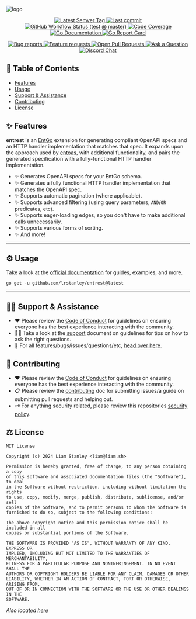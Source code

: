 <!-- template:define:options
{
  "nodescription": true
}
-->
![logo](https://liam.sh/-/gh/svg/lrstanley/entrest?layout=left&icon=logos%3Aopenapi&icon.height=60&bg=geometric&bgcolor=rgba%2810%2C+10%2C+10%2C+1%29)

<!-- template:begin:header -->
<!-- do not edit anything in this "template" block, its auto-generated -->

<p align="center">
  <a href="https://github.com/lrstanley/entrest/tags">
    <img title="Latest Semver Tag" src="https://img.shields.io/github/v/tag/lrstanley/entrest?style=flat-square">
  </a>
  <a href="https://github.com/lrstanley/entrest/commits/master">
    <img title="Last commit" src="https://img.shields.io/github/last-commit/lrstanley/entrest?style=flat-square">
  </a>



  <a href="https://github.com/lrstanley/entrest/actions?query=workflow%3Atest+event%3Apush">
    <img title="GitHub Workflow Status (test @ master)" src="https://img.shields.io/github/actions/workflow/status/lrstanley/entrest/test.yml?branch=master&label=test&style=flat-square">
  </a>



  <a href="https://codecov.io/gh/lrstanley/entrest">
    <img title="Code Coverage" src="https://img.shields.io/codecov/c/github/lrstanley/entrest/master?style=flat-square">
  </a>

  <a href="https://pkg.go.dev/github.com/lrstanley/entrest">
    <img title="Go Documentation" src="https://pkg.go.dev/badge/github.com/lrstanley/entrest?style=flat-square">
  </a>
  <a href="https://goreportcard.com/report/github.com/lrstanley/entrest">
    <img title="Go Report Card" src="https://goreportcard.com/badge/github.com/lrstanley/entrest?style=flat-square">
  </a>
</p>
<p align="center">
  <a href="https://github.com/lrstanley/entrest/issues?q=is:open+is:issue+label:bug">
    <img title="Bug reports" src="https://img.shields.io/github/issues/lrstanley/entrest/bug?label=issues&style=flat-square">
  </a>
  <a href="https://github.com/lrstanley/entrest/issues?q=is:open+is:issue+label:enhancement">
    <img title="Feature requests" src="https://img.shields.io/github/issues/lrstanley/entrest/enhancement?label=feature%20requests&style=flat-square">
  </a>
  <a href="https://github.com/lrstanley/entrest/pulls">
    <img title="Open Pull Requests" src="https://img.shields.io/github/issues-pr/lrstanley/entrest?label=prs&style=flat-square">
  </a>
  <a href="https://github.com/lrstanley/entrest/discussions/new?category=q-a">
    <img title="Ask a Question" src="https://img.shields.io/badge/support-ask_a_question!-blue?style=flat-square">
  </a>
  <a href="https://liam.sh/chat"><img src="https://img.shields.io/badge/discord-bytecord-blue.svg?style=flat-square" title="Discord Chat"></a>
</p>
<!-- template:end:header -->

<!-- template:begin:toc -->
<!-- do not edit anything in this "template" block, its auto-generated -->
## :link: Table of Contents

  - [Features](#sparkles-features)
  - [Usage](#gear-usage)
  - [Support &amp; Assistance](#raising_hand_man-support--assistance)
  - [Contributing](#handshake-contributing)
  - [License](#balance_scale-license)
<!-- template:end:toc -->

## :sparkles: Features

**entrest** is an [EntGo](https://entgo.io/) extension for generating compliant OpenAPI
specs and an HTTP handler implementation that matches that spec. It expands upon the
approach used by [entoas](https://github.com/ent/contrib/tree/master/entoas#entoas),
with additional functionality, and pairs the generated specification with a
fully-functional HTTP handler implementation.

- :sparkles: Generates OpenAPI specs for your EntGo schema.
- :sparkles: Generates a fully functional HTTP handler implementation that matches the OpenAPI spec.
- :sparkles: Supports automatic pagination (where applicable).
- :sparkles: Supports advanced filtering (using query parameters, `AND`/`OR` predicates, etc).
- :sparkles: Supports eager-loading edges, so you don't have to make additional calls unnecessarily.
- :sparkles: Supports various forms of sorting.
- :sparkles: And more!

---

## :gear: Usage

Take a look at the [official documentation](https://lrstanley.github.io/entrest/) for guides, examples, and more.

<!-- template:begin:goget -->
<!-- do not edit anything in this "template" block, its auto-generated -->
```console
go get -u github.com/lrstanley/entrest@latest
```
<!-- template:end:goget -->

---

<!-- template:begin:support -->
<!-- do not edit anything in this "template" block, its auto-generated -->
## :raising_hand_man: Support & Assistance

* :heart: Please review the [Code of Conduct](.github/CODE_OF_CONDUCT.md) for
     guidelines on ensuring everyone has the best experience interacting with
     the community.
* :raising_hand_man: Take a look at the [support](.github/SUPPORT.md) document on
     guidelines for tips on how to ask the right questions.
* :lady_beetle: For all features/bugs/issues/questions/etc, [head over here](https://github.com/lrstanley/entrest/issues/new/choose).
<!-- template:end:support -->

<!-- template:begin:contributing -->
<!-- do not edit anything in this "template" block, its auto-generated -->
## :handshake: Contributing

* :heart: Please review the [Code of Conduct](.github/CODE_OF_CONDUCT.md) for guidelines
     on ensuring everyone has the best experience interacting with the
    community.
* :clipboard: Please review the [contributing](.github/CONTRIBUTING.md) doc for submitting
     issues/a guide on submitting pull requests and helping out.
* :old_key: For anything security related, please review this repositories [security policy](https://github.com/lrstanley/entrest/security/policy).
<!-- template:end:contributing -->

<!-- template:begin:license -->
<!-- do not edit anything in this "template" block, its auto-generated -->
## :balance_scale: License

```
MIT License

Copyright (c) 2024 Liam Stanley <liam@liam.sh>

Permission is hereby granted, free of charge, to any person obtaining a copy
of this software and associated documentation files (the "Software"), to deal
in the Software without restriction, including without limitation the rights
to use, copy, modify, merge, publish, distribute, sublicense, and/or sell
copies of the Software, and to permit persons to whom the Software is
furnished to do so, subject to the following conditions:

The above copyright notice and this permission notice shall be included in all
copies or substantial portions of the Software.

THE SOFTWARE IS PROVIDED "AS IS", WITHOUT WARRANTY OF ANY KIND, EXPRESS OR
IMPLIED, INCLUDING BUT NOT LIMITED TO THE WARRANTIES OF MERCHANTABILITY,
FITNESS FOR A PARTICULAR PURPOSE AND NONINFRINGEMENT. IN NO EVENT SHALL THE
AUTHORS OR COPYRIGHT HOLDERS BE LIABLE FOR ANY CLAIM, DAMAGES OR OTHER
LIABILITY, WHETHER IN AN ACTION OF CONTRACT, TORT OR OTHERWISE, ARISING FROM,
OUT OF OR IN CONNECTION WITH THE SOFTWARE OR THE USE OR OTHER DEALINGS IN THE
SOFTWARE.
```

_Also located [here](LICENSE)_
<!-- template:end:license -->
